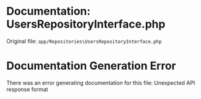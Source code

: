 # Documentation: UsersRepositoryInterface.php

Original file: `app/Repositories\UsersRepositoryInterface.php`

# Documentation Generation Error

There was an error generating documentation for this file: Unexpected API response format